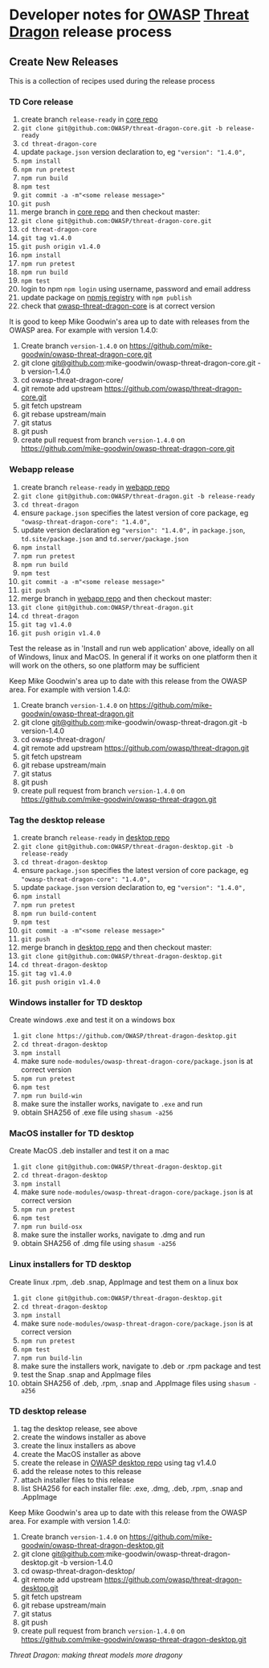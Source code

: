# Developer notes for [OWASP](https://www.owasp.org) [Threat Dragon](https://owasp.org/www-project-threat-dragon/) release process

## Create New Releases

This is a collection of recipes used during the release process

### TD Core release
1. create branch `release-ready` in [core repo](https://github.com/OWASP/threat-dragon-core)
1. `git clone git@github.com:OWASP/threat-dragon-core.git -b release-ready`
1. `cd threat-dragon-core`
1. update `package.json` version declaration to, eg `"version": "1.4.0",`
1. `npm install`
1. `npm run pretest`
1. `npm run build`
1. `npm test`
1. `git commit -a -m"<some release message>"`
1. `git push`
1. merge branch in [core repo](https://github.com/OWASP/threat-dragon-core) and then checkout master:
1. `git clone git@github.com:OWASP/threat-dragon-core.git`
1. `cd threat-dragon-core`
1. `git tag v1.4.0`
1. `git push origin v1.4.0`
1. `npm install`
1. `npm run pretest`
1. `npm run build`
1. `npm test`
1. login to npm `npm login` using username, password and email address
1. update package on [npmjs registry](https://www.npmjs.com/) with `npm publish`
1. check that [owasp-threat-dragon-core](https://www.npmjs.com/package/owasp-threat-dragon-core) is at correct version

It is good to keep Mike Goodwin's area up to date with releases from the OWASP area. For example with version 1.4.0:
1. Create branch `version-1.4.0` on https://github.com/mike-goodwin/owasp-threat-dragon-core.git
1. git clone git@github.com:mike-goodwin/owasp-threat-dragon-core.git -b version-1.4.0
1. cd owasp-threat-dragon-core/
1. git remote add upstream https://github.com/owasp/threat-dragon-core.git
1. git fetch upstream
1. git rebase upstream/main
1. git status
1. git push
1. create pull request from branch `version-1.4.0` on https://github.com/mike-goodwin/owasp-threat-dragon-core.git

### Webapp release
1. create branch `release-ready` in [webapp repo](https://github.com/OWASP/threat-dragon)
1. `git clone git@github.com:OWASP/threat-dragon.git -b release-ready`
1. `cd threat-dragon`
1. ensure `package.json` specifies the latest version of core package, eg `"owasp-threat-dragon-core": "1.4.0",`
1. update version declaration eg `"version": "1.4.0",` in `package.json`, `td.site/package.json` and `td.server/package.json`
1. `npm install`
1. `npm run pretest`
1. `npm run build`
1. `npm test`
1. `git commit -a -m"<some release message>"`
1. `git push`
1. merge branch in [webapp repo](https://github.com/OWASP/threat-dragon) and then checkout master:
1. `git clone git@github.com:OWASP/threat-dragon.git`
1. `cd threat-dragon`
1. `git tag v1.4.0`
1. `git push origin v1.4.0`

Test the release as in 'Install and run web application' above, ideally on all of Windows, linux and MacOS.
In general if it works on one platform then it will work on the others, so one platform may be sufficient

Keep Mike Goodwin's area up to date with this release from the OWASP area. For example with version 1.4.0:
1. Create branch `version-1.4.0` on https://github.com/mike-goodwin/owasp-threat-dragon.git
1. git clone git@github.com:mike-goodwin/owasp-threat-dragon.git -b version-1.4.0
1. cd owasp-threat-dragon/
1. git remote add upstream https://github.com/owasp/threat-dragon.git
1. git fetch upstream
1. git rebase upstream/main
1. git status
1. git push
1. create pull request from branch `version-1.4.0` on https://github.com/mike-goodwin/owasp-threat-dragon.git

### Tag the desktop release
1. create branch `release-ready` in [desktop repo](https://github.com/OWASP/threat-dragon-desktop)
1. `git clone git@github.com:OWASP/threat-dragon-desktop.git -b release-ready`
1. `cd threat-dragon-desktop`
1. ensure `package.json` specifies the latest version of core package, eg `"owasp-threat-dragon-core": "1.4.0",`
1. update `package.json` version declaration to, eg `"version": "1.4.0",`
1. `npm install`
1. `npm run pretest`
1. `npm run build-content`
1. `npm test`
1. `git commit -a -m"<some release message>"`
1. `git push`
1. merge branch in [desktop repo](https://github.com/OWASP/threat-dragon-desktop) and then checkout master:
1. `git clone git@github.com:OWASP/threat-dragon-desktop.git`
1. `cd threat-dragon-desktop`
1. `git tag v1.4.0`
1. `git push origin v1.4.0`

### Windows installer for TD desktop
Create windows .exe and test it on a windows box
1. `git clone https://github.com/OWASP/threat-dragon-desktop.git`
1. `cd threat-dragon-desktop`
1. `npm install`
1. make sure `node-modules/owasp-threat-dragon-core/package.json` is at correct version
1. `npm run pretest`
1. `npm test`
1. `npm run build-win`
1. make sure the installer works, navigate to `.exe` and run
1. obtain SHA256 of .exe file using `shasum -a256`

### MacOS installer for TD desktop
Create MacOS .deb installer and test it on a mac
1. `git clone git@github.com:OWASP/threat-dragon-desktop.git`
1. `cd threat-dragon-desktop`
1. `npm install`
1. make sure `node-modules/owasp-threat-dragon-core/package.json` is at correct version
1. `npm run pretest`
1. `npm test`
1. `npm run build-osx`
1. make sure the installer works, navigate to .dmg and run
1. obtain SHA256 of .dmg file using `shasum -a256`

### Linux installers for TD desktop
Create linux .rpm, .deb .snap, AppImage and test them on a linux box
1. `git clone git@github.com:OWASP/threat-dragon-desktop.git`
1. `cd threat-dragon-desktop`
1. `npm install`
1. make sure `node-modules/owasp-threat-dragon-core/package.json` is at correct version
1. `npm run pretest`
1. `npm test`
1. `npm run build-lin`
1. make sure the installers work, navigate to .deb or .rpm package and test
1. test the Snap .snap and AppImage files
1. obtain SHA256 of .deb, .rpm, .snap and .AppImage files using `shasum -a256`

### TD desktop release
1. tag the desktop release, see above
1. create the windows installer as above
1. create the linux installers as above
1. create the MacOS installer as above
1. create the release in [OWASP desktop repo](https://github.com/OWASP/threat-dragon-desktop) using tag v1.4.0
1. add the release notes to this release
1. attach installer files to this release
1. list SHA256 for each installer file: .exe, .dmg, .deb, .rpm, .snap and .AppImage

Keep Mike Goodwin's area up to date with this release from the OWASP area. For example with version 1.4.0:
1. Create branch `version-1.4.0` on https://github.com/mike-goodwin/owasp-threat-dragon-desktop.git
1. git clone git@github.com:mike-goodwin/owasp-threat-dragon-desktop.git -b version-1.4.0
1. cd owasp-threat-dragon-desktop/
1. git remote add upstream https://github.com/owasp/threat-dragon-desktop.git
1. git fetch upstream
1. git rebase upstream/main
1. git status
1. git push
1. create pull request from branch `version-1.4.0` on https://github.com/mike-goodwin/owasp-threat-dragon-desktop.git

_Threat Dragon: making threat models more dragony_

